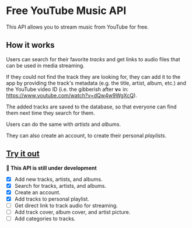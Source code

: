 # Free YouTube Music API

This API allows you to stream music from YouTube for free.

## How it works

Users can search for their favorite _tracks_ and get links to
audio files that can be used in media streaming.

If they 
could not find the track they are looking for, 
they can add it to the app by providing the track's metadata
(e.g. the title, artist, album, etc.)
and the YouTube video ID
(i.e. the gibberish after **v=** in: https://www.youtube.com/watch?v=dQw4w9WgXcQ).

The added tracks are saved to the database, so that everyone can find them next time
they search for them.

Users can do the same with _artists_ and _albums_.

They can also create an account, to create their personal _playlists_.

## [Try it out](https://geaajs.deta.dev/docs)

**🚧 This API is still under development**

- [x] Add new tracks, artists, and albums.
- [x] Search for tracks, artists, and albums.
- [x] Create an account.
- [x] Add tracks to personal playlist.
- [ ] Get direct link to track audio for streaming.
- [ ] Add track cover, album cover, and artist picture.
- [ ] Add categories to tracks.
